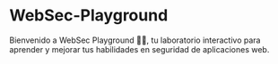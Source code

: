 # WebSec-Playground
Bienvenido a WebSec Playground 🕵️‍♂️, tu laboratorio interactivo para aprender y mejorar tus habilidades en seguridad de aplicaciones web.
